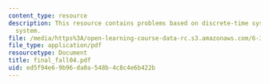 ```yaml
---
content_type: resource
description: This resource contains problems based on discrete-time system, and LTI
  system.
file: /media/https%3A/open-learning-course-data-rc.s3.amazonaws.com/6-341-discrete-time-signal-processing-fall-2005/ed5f94e69b96da0a548b4c8c4e6b422b_final_fall04.pdf
file_type: application/pdf
resourcetype: Document
title: final_fall04.pdf
uid: ed5f94e6-9b96-da0a-548b-4c8c4e6b422b
---
```

